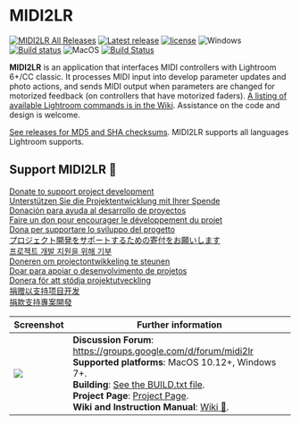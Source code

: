 ﻿# MIDI2LR

[![MIDI2LR All Releases](https://img.shields.io/github/downloads/rsjaffe/MIDI2LR/total.svg)](https://github.com/rsjaffe/MIDI2LR/releases) [![Latest release](https://img.shields.io/github/release/rsjaffe/MIDI2LR.svg)](https://github.com/rsjaffe/MIDI2LR/releases/latest) 
[![license](https://img.shields.io/github/license/rsjaffe/MIDI2LR.svg)](https://github.com/rsjaffe/MIDI2LR/blob/master/LICENSE.txt)
![Windows](https://img.shields.io/badge/Windows--yellow.svg) [![Build status](https://ci.appveyor.com/api/projects/status/g8hjm46xl66313pq/branch/develop?svg=true)](https://ci.appveyor.com/project/rsjaffe/midi2lr-4ky86) ![MacOS](https://img.shields.io/badge/MacOS--yellow.svg) [![Build Status](https://travis-ci.com/rsjaffe/MIDI2LR.svg?branch=develop)](https://travis-ci.com/rsjaffe/MIDI2LR) 

**MIDI2LR** is an application that interfaces MIDI controllers with Lightroom 6+/CC classic. It processes MIDI input into develop parameter updates and photo actions, and sends MIDI output when parameters are changed for motorized feedback (on controllers that have motorized faders). [A listing of available Lightroom commands is in the Wiki](https://github.com/rsjaffe/MIDI2LR/wiki/Commands). Assistance on the code and design is welcome.

[See releases for MD5 and SHA checksums](https://github.com/rsjaffe/MIDI2LR/releases). MIDI2LR supports all languages Lightroom supports.

## Support MIDI2LR 💸
[Donate to support project development](https://www.paypal.com/cgi-bin/webscr?cmd=_s-xclick&hosted_button_id=HS992TTMHQNCL&source=url)<br />[Unterstützen Sie die Projektentwicklung mit Ihrer Spende](https://www.paypal.com/cgi-bin/webscr?cmd=_s-xclick&lc=de_DE&hosted_button_id=HS992TTMHQNCL&source=url)<br />
[Donación para ayuda al desarrollo de proyectos](https://www.paypal.com/cgi-bin/webscr?cmd=_s-xclick&lc=es_ES&hosted_button_id=HS992TTMHQNCL&source=url)<br />
[Faire un don pour encourager le développement du projet](https://www.paypal.com/cgi-bin/webscr?cmd=_s-xclick&lc=fr_FR&hosted_button_id=HS992TTMHQNCL&source=url)<br />
[Dona per supportare lo sviluppo del progetto](https://www.paypal.com/cgi-bin/webscr?cmd=_s-xclick&lc=it_IT&hosted_button_id=HS992TTMHQNCL&source=url)<br />
[プロジェクト開発をサポートするための寄付をお願いします](https://www.paypal.com/cgi-bin/webscr?cmd=_s-xclick&lc=ja_JP&hosted_button_id=HS992TTMHQNCL&source=url)<br />
[프로젝트 개발 지원을 위해 기부](https://www.paypal.com/cgi-bin/webscr?cmd=_s-xclick&lc=ko_KR&hosted_button_id=HS992TTMHQNCL&source=url)<br />
[Doneren om projectontwikkeling te steunen](https://www.paypal.com/cgi-bin/webscr?cmd=_s-xclick&lc=nl_NL&hosted_button_id=HS992TTMHQNCL&source=url)<br />
[Doar para apoiar o desenvolvimento de projetos](https://www.paypal.com/cgi-bin/webscr?cmd=_s-xclick&lc=pt_BR&hosted_button_id=HS992TTMHQNCL&source=url)<br />
[Donera för att stödja projektutveckling](https://www.paypal.com/cgi-bin/webscr?cmd=_s-xclick&lc=sv_SE&hosted_button_id=HS992TTMHQNCL&source=url)<br />
[捐赠以支持项目开发](https://www.paypal.com/cgi-bin/webscr?cmd=_s-xclick&lc=zh_CN&hosted_button_id=HS992TTMHQNCL&source=url)<br />
[捐款支持專案開發](https://www.paypal.com/cgi-bin/webscr?cmd=_s-xclick&lc=zh_TW&hosted_button_id=HS992TTMHQNCL&source=url)

| Screenshot | Further information |
| -----------| -------------------- |
| <img src="http://rsjaffe.github.io/MIDI2LR/images/app.png" /> | **Discussion Forum**: https://groups.google.com/d/forum/midi2lr <br />**Supported platforms**: MacOS 10.12+, Windows 7+. <br />**Building**: [See the BUILD.txt file](https://github.com/rsjaffe/MIDI2LR/blob/master/BUILD.txt). <br />**Project Page**: [Project Page](http://rsjaffe.github.io/MIDI2LR). <br />**Wiki and Instruction Manual**: [Wiki 📖](https://github.com/rsjaffe/MIDI2LR/wiki). |